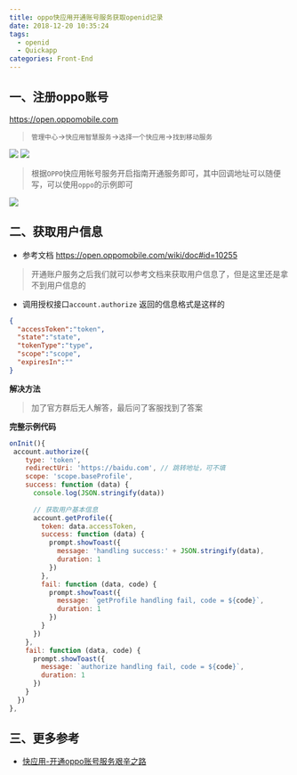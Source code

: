 ```yaml
---
title: oppo快应用开通账号服务获取openid记录
date: 2018-12-20 10:35:24
tags: 
  - openid
  - Quickapp
categories: Front-End
---
```


## 一、注册oppo账号

https://open.oppomobile.com

> `管理中心`->`快应用智慧服务`->`选择一个快应用`->`找到移动服务`

![](https://poetries1.gitee.io/img-repo/2019/10/411.png)
![](https://poetries1.gitee.io/img-repo/2019/10/412.png)

> 根据`OPPO`快应用帐号服务开启指南开通服务即可，其中回调地址可以随便写，可以使用`oppo`的示例即可

![](https://cdofs.oppomobile.com/cdo-portal/201812/03/cf11269cb2c76b4c78844e0046cdc42b.png)

## 二、获取用户信息

- 参考文档 https://open.oppomobile.com/wiki/doc#id=10255

> 开通账户服务之后我们就可以参考文档来获取用户信息了，但是这里还是拿不到用户信息的

- 调用授权接口`account.authorize` 返回的信息格式是这样的

```json
{
  "accessToken":"token",
  "state":"state",
  "tokenType":"type",
  "scope":"scope",
  "expiresIn":""
}
```

**解决方法**

> 加了官方群后无人解答，最后问了客服找到了答案




**完整示例代码**

```js
onInit(){
 account.authorize({
    type: 'token',
    redirectUri: 'https://baidu.com', // 跳转地址，可不填
    scope: 'scope.baseProfile',
    success: function (data) {
      console.log(JSON.stringify(data))
      
      // 获取用户基本信息
      account.getProfile({
        token: data.accessToken,
        success: function (data) {
          prompt.showToast({
            message: 'handling success:' + JSON.stringify(data),
            duration: 1
          })
        },
        fail: function (data, code) {
          prompt.showToast({
            message: `getProfile handling fail, code = ${code}`,
            duration: 1
          })
        }
      })
    },
    fail: function (data, code) {
      prompt.showToast({
        message: `authorize handling fail, code = ${code}`,
        duration: 1
      })
    }
  })
},
```

## 三、更多参考

- [快应用-开通oppo账号服务艰辛之路](https://www.jianshu.com/p/58f04d1a2f3a)
